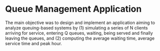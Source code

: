 # Queue Management Application
The main objective was to design and implement an application aiming to analyze queuing-based systems by (1) simulating a series of N clients arriving for service, entering Q queues, waiting, being served and finally leaving the queues, and (2) computing the average waiting time, average service time and peak hour.
